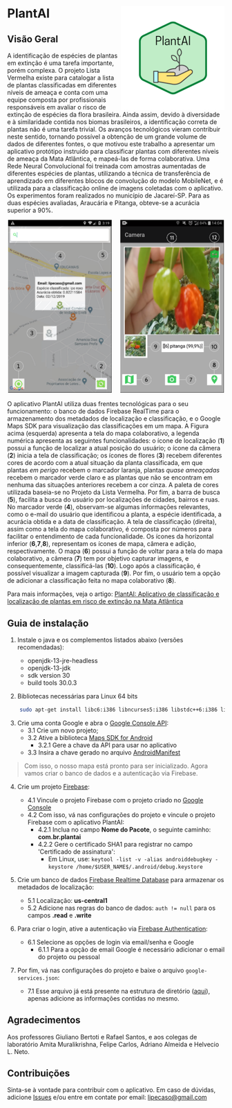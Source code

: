 # PlantAI <img src="img/PlantAI.png" align="right" width="240" />


## Visão Geral

A identificação de espécies de plantas em extinção é uma tarefa importante, porém complexa. O projeto Lista Vermelha existe para catalogar a lista de plantas classificadas em diferentes níveis de ameaça e conta com uma equipe composta por profissionais responsáveis em avaliar o risco de extinção de espécies da flora brasileira. Ainda assim, devido à diversidade e à similaridade contida nos biomas brasileiros, a identificação correta de plantas não é uma tarefa trivial. Os avanços tecnológicos vieram contribuir neste sentido, tornando possível a obtenção de um grande volume de dados de diferentes fontes, o que motivou este trabalho a apresentar um aplicativo protótipo instruído para classificar plantas com diferentes níveis de ameaça da Mata Atlântica, e mapeá-las de forma colaborativa. Uma Rede Neural Convolucional foi treinada com amostras aumentadas de diferentes espécies de plantas, utilizando a técnica de transferência de aprendizado em diferentes blocos de convolução do modelo MobileNet, e é utilizada para a classificação online de imagens coletadas com o aplicativo. Os experimentos foram realizados no município de Jacareí-SP. Para as duas espécies avaliadas, Araucária e Pitanga, obteve-se a acurácia superior a 90%.


<p align="center">
 <img src="img/plantai_mapa.png" width="240" />&nbsp;&nbsp;&nbsp;&nbsp;

 <img src="img/plantai_classificacao.png" width="240" />
 
</p>


O aplicativo PlantAI utiliza duas frentes tecnológicas para o seu funcionamento: o banco de dados Firebase RealTime para o armazenamento dos metadados de localização e classificação, e o Google Maps SDK para visualização das classificações em um mapa. A Figura acima (esquerda) apresenta a tela do mapa colaborativo, a legenda numérica apresenta as seguintes funcionalidades: o ícone de localização (**1**) possui a função de localizar a atual posição do usuário; o ícone da câmera (**2**) inicia a tela de classificação; os ícones de flores (**3**) recebem diferentes cores de acordo com a atual situação da planta classificada, em que plantas *em perigo* recebem o marcador laranja, plantas *quase ameaçadas* recebem o marcador verde claro e as plantas que não se encontram em nenhuma das situações anteriores recebem a cor cinza. A paleta de cores utilizada baseia-se no Projeto da Lista Vermelha. Por fim, a barra de busca (**5**), facilita a busca do usuário por localizações de cidades, bairros e ruas. No marcador verde (**4**), observam-se algumas informações relevantes, como o e-mail do usuário que identificou a planta, a espécie identificada, a acurácia obtida e a data de classificação. A tela de classificação (direita), assim como a tela do mapa colaborativo, é composta por números para facilitar o entendimento de cada funcionalidade. Os ícones da horizontal inferior (**6**,**7**,**8**), representam os ícones de mapa, câmera e adição, respectivamente. O mapa (**6**) possui a função de voltar para a tela do mapa colaborativo, a câmera (**7**) tem por objetivo  capturar imagens, e consequentemente, classificá-las (**10**). Logo após a classificação, é possível visualizar a imagem capturada (**9**). Por fim, o usuário tem a opção de adicionar a classificação feita no mapa colaborativo (**8**).




Para mais informações, veja o artigo: [PlantAI: Aplicativo de classificação e localização de plantas em risco de extinção na Mata Atlântica](https://doi.org/10.5753/wcama.2020.11014)

## Guia de instalação

1. Instale o java e os complementos listados abaixo (versões recomendadas):
	- openjdk-13-jre-headless
	- openjdk-13-jdk
	- sdk version 30
	- build tools 30.0.3	
	
2. Bibliotecas necessárias para Linux 64 bits

```bash
    sudo apt-get install libc6:i386 libncurses5:i386 libstdc++6:i386 lib32z1 libbz2-1.0:i386
```
 
3. Crie uma conta Google e abra o [Google Console API](https://console.developers.google.com):
	- 3.1 Crie um novo projeto;
	- 3.2 Ative a biblioteca [Maps SDK for Android](https://developers.google.com/maps/documentation/android-sdk)
	    - 3.2.1 Gere a chave da API para usar no aplicativo
	- 3.3 Insira a chave gerado no arquivo [AndroidManifest](https://github.com/PlantAI-app/plantai/blob/master/app/src/main/AndroidManifest.xml#L36)

> Com isso, o nosso mapa está pronto para ser inicializado. Agora vamos criar o banco de dados e a autenticação via Firebase.

4. Crie um projeto [Firebase](https://firebase.google.com):
	- 4.1 Vincule o projeto Firebase com o projeto criado no [Google Console](https://console.developers.google.com)
	- 4.2 Com isso, vá nas configurações do projeto e vincule o projeto Firebase com o aplicativo PlantAI:
		- 4.2.1 Inclua no campo **Nome do Pacote**, o seguinte caminho: **com.br.plantai**
		- 4.2.2 Gere o certificado SHA1 para registrar no campo 'Certificado de assinatura':
			- Em Linux, use: 
			```keytool -list -v -alias androiddebugkey -keystore /home/$USER_NAME$/.android/debug.keystore```
	
5. Crie um banco de dados [Firebase Realtime Database](https://firebase.google.com/docs/database) para armazenar os metadados de localização:
	- 5.1 Localização: **us-central1**
	- 5.2 Adicione nas regras do banco de dados: `auth != null` para os campos **.read** e **.write**

6. Para criar o login, ative a autenticação via [Firebase Authentication](https://firebase.google.com/docs/auth):
	- 6.1 Selecione as opções de login via email/senha e Google
		- 6.1.1 Para a opção de email Google é necessário adicionar o email do projeto ou pessoal
        
7. Por fim, vá nas configurações do projeto e baixe o arquivo `google-services.json`:
	- 7.1 Esse arquivo já está presente na estrutura de diretório ([aqui](https://github.com/PlantAI-app/plantai/blob/master/app/google-services.json)), apenas adicione as informações contidas no mesmo.
    
## Agradecimentos
Aos professores Giuliano Bertoti e Rafael Santos, e aos colegas de laboratório Amita Muralikrishna, Felipe Carlos, Adriano Almeida e Helvecio L. Neto.

## Contribuições
Sinta-se à vontade para contribuir com o aplicativo. Em caso de dúvidas, adicione [Issues](https://github.com/PlantAI-app/plantai/issues) e/ou entre em contate por email: lipecaso@gmail.com
